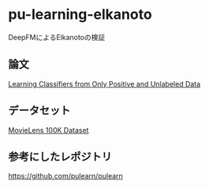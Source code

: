 # pu-learning-elkanoto

DeepFMによるElkanotoの検証

## 論文

[Learning Classifiers from Only Positive and Unlabeled Data](http://cseweb.ucsd.edu/~elkan/posonly.pdf)

## データセット

[MovieLens 100K Dataset](https://grouplens.org/datasets/movielens/100k/)

## 参考にしたレポジトリ

https://github.com/pulearn/pulearn